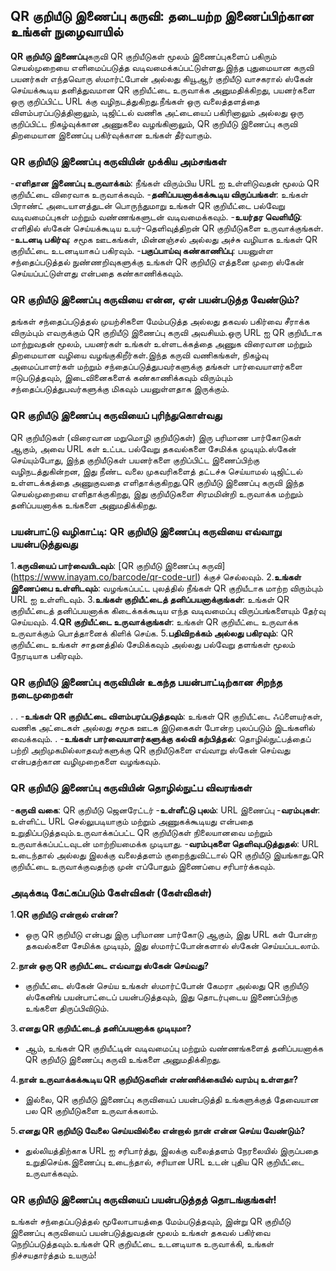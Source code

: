 ## QR குறியீடு இணைப்பு கருவி: தடையற்ற இணைப்பிற்கான உங்கள் நுழைவாயில்

**QR குறியீடு இணைப்பு**கருவி QR குறியீடுகள் மூலம் இணைப்புகளைப் பகிரும் செயல்முறையை எளிமைப்படுத்த வடிவமைக்கப்பட்டுள்ளது.இந்த புதுமையான கருவி பயனர்கள் எந்தவொரு ஸ்மார்ட்போன் அல்லது கியூஆர் குறியீடு வாசகரால் ஸ்கேன் செய்யக்கூடிய தனித்துவமான QR குறியீட்டை உருவாக்க அனுமதிக்கிறது, பயனர்களை ஒரு குறிப்பிட்ட URL க்கு வழிநடத்துகிறது.நீங்கள் ஒரு வலைத்தளத்தை விளம்பரப்படுத்தினாலும், டிஜிட்டல் வணிக அட்டையைப் பகிரினாலும் அல்லது ஒரு குறிப்பிட்ட நிகழ்வுக்கான அணுகலை வழங்கினாலும், QR குறியீடு இணைப்பு கருவி திறமையான இணைப்பு பகிர்வுக்கான உங்கள் தீர்வாகும்.

### QR குறியீடு இணைப்பு கருவியின் முக்கிய அம்சங்கள்
-**எளிதான இணைப்பு உருவாக்கம்**: நீங்கள் விரும்பிய URL ஐ உள்ளிடுவதன் மூலம் QR குறியீட்டை விரைவாக உருவாக்கவும்.
-**தனிப்பயனாக்கக்கூடிய விருப்பங்கள்**: உங்கள் பிராண்ட் அடையாளத்துடன் பொருந்துமாறு உங்கள் QR குறியீட்டை பல்வேறு வடிவமைப்புகள் மற்றும் வண்ணங்களுடன் வடிவமைக்கவும்.
-**உயர்தர வெளியீடு**: எளிதில் ஸ்கேன் செய்யக்கூடிய உயர்-தெளிவுத்திறன் QR குறியீடுகளை உருவாக்குங்கள்.
-**உடனடி பகிர்வு**: சமூக ஊடகங்கள், மின்னஞ்சல் அல்லது அச்சு வழியாக உங்கள் QR குறியீட்டை உடனடியாகப் பகிரவும்.
-**பகுப்பாய்வு கண்காணிப்பு**: பயனுள்ள சந்தைப்படுத்தல் நுண்ணறிவுகளுக்கு உங்கள் QR குறியீடு எத்தனை முறை ஸ்கேன் செய்யப்பட்டுள்ளது என்பதை கண்காணிக்கவும்.

### QR குறியீடு இணைப்பு கருவியை என்ன, ஏன் பயன்படுத்த வேண்டும்?
தங்கள் சந்தைப்படுத்தல் முயற்சிகளை மேம்படுத்த அல்லது தகவல் பகிர்வை சீராக்க விரும்பும் எவருக்கும் QR குறியீடு இணைப்பு கருவி அவசியம்.ஒரு URL ஐ QR குறியீடாக மாற்றுவதன் மூலம், பயனர்கள் உங்கள் உள்ளடக்கத்தை அணுக விரைவான மற்றும் திறமையான வழியை வழங்குகிறீர்கள்.இந்த கருவி வணிகங்கள், நிகழ்வு அமைப்பாளர்கள் மற்றும் சந்தைப்படுத்துபவர்களுக்கு தங்கள் பார்வையாளர்களை ஈடுபடுத்தவும், இடைவினைகளைக் கண்காணிக்கவும் விரும்பும் சந்தைப்படுத்துபவர்களுக்கு மிகவும் பயனுள்ளதாக இருக்கும்.

### QR குறியீடு இணைப்பு கருவியைப் புரிந்துகொள்வது
QR குறியீடுகள் (விரைவான மறுமொழி குறியீடுகள்) இரு பரிமாண பார்கோடுகள் ஆகும், அவை URL கள் உட்பட பல்வேறு தகவல்களை சேமிக்க முடியும்.ஸ்கேன் செய்யும்போது, ​​இந்த குறியீடுகள் பயனர்களை குறிப்பிட்ட இணைப்பிற்கு வழிநடத்துகின்றன, இது நீண்ட வலை முகவரிகளைத் தட்டச்சு செய்யாமல் டிஜிட்டல் உள்ளடக்கத்தை அணுகுவதை எளிதாக்குகிறது.QR குறியீடு இணைப்பு கருவி இந்த செயல்முறையை எளிதாக்குகிறது, இது குறியீடுகளை சிரமமின்றி உருவாக்க மற்றும் தனிப்பயனாக்க உங்களை அனுமதிக்கிறது.

### பயன்பாட்டு வழிகாட்டி: QR குறியீடு இணைப்பு கருவியை எவ்வாறு பயன்படுத்துவது
1.**கருவியைப் பார்வையிடவும்**: [QR குறியீடு இணைப்பு கருவி] (https://www.inayam.co/barcode/qr-code-url) க்குச் செல்லவும்.
2.**உங்கள் இணைப்பை உள்ளிடவும்**: வழங்கப்பட்ட புலத்தில் நீங்கள் QR குறியீடாக மாற்ற விரும்பும் URL ஐ உள்ளிடவும்.
3.**உங்கள் குறியீட்டைத் தனிப்பயனாக்குங்கள்**: உங்கள் QR குறியீட்டைத் தனிப்பயனாக்க கிடைக்கக்கூடிய எந்த வடிவமைப்பு விருப்பங்களையும் தேர்வு செய்யவும்.
4.**QR குறியீட்டை உருவாக்குங்கள்**: உங்கள் QR குறியீட்டை உருவாக்க உருவாக்கும் பொத்தானைக் கிளிக் செய்க.
5.**பதிவிறக்கம் அல்லது பகிரவும்**: QR குறியீட்டை உங்கள் சாதனத்தில் சேமிக்கவும் அல்லது பல்வேறு தளங்கள் மூலம் நேரடியாக பகிரவும்.

### QR குறியீடு இணைப்பு கருவியின் உகந்த பயன்பாட்டிற்கான சிறந்த நடைமுறைகள்
.
.
-**உங்கள் QR குறியீட்டை விளம்பரப்படுத்தவும்**: உங்கள் QR குறியீட்டை ஃப்ளையர்கள், வணிக அட்டைகள் அல்லது சமூக ஊடக இடுகைகள் போன்ற புலப்படும் இடங்களில் வைக்கவும்.
.
-**உங்கள் பார்வையாளர்களுக்கு கல்வி கற்பித்தல்**: தொழில்நுட்பத்தைப் பற்றி அறிமுகமில்லாதவர்களுக்கு QR குறியீடுகளை எவ்வாறு ஸ்கேன் செய்வது என்பதற்கான வழிமுறைகளை வழங்கவும்.

### QR குறியீடு இணைப்பு கருவியின் தொழில்நுட்ப விவரங்கள்
-**கருவி வகை**: QR குறியீடு ஜெனரேட்டர்
-**உள்ளீட்டு புலம்**: URL இணைப்பு
-**வரம்புகள்**: உள்ளிட்ட URL செல்லுபடியாகும் மற்றும் அணுகக்கூடியது என்பதை உறுதிப்படுத்தவும்.உருவாக்கப்பட்ட QR குறியீடுகள் நிலையானவை மற்றும் உருவாக்கப்பட்டவுடன் மாற்றியமைக்க முடியாது.
-**வரம்புகளை தெளிவுபடுத்துதல்**: URL உடைந்தால் அல்லது இலக்கு வலைத்தளம் குறைந்துவிட்டால் QR குறியீடு இயங்காது.QR குறியீட்டை உருவாக்குவதற்கு முன் எப்போதும் இணைப்பை சரிபார்க்கவும்.

### அடிக்கடி கேட்கப்படும் கேள்விகள் (கேள்விகள்)

1.**QR குறியீடு என்றால் என்ன?**
- ஒரு QR குறியீடு என்பது இரு பரிமாண பார்கோடு ஆகும், இது URL கள் போன்ற தகவல்களை சேமிக்க முடியும், இது ஸ்மார்ட்போன்களால் ஸ்கேன் செய்யப்படலாம்.

2.**நான் ஒரு QR குறியீட்டை எவ்வாறு ஸ்கேன் செய்வது?**
- குறியீட்டை ஸ்கேன் செய்ய உங்கள் ஸ்மார்ட்போன் கேமரா அல்லது QR குறியீடு ஸ்கேனிங் பயன்பாட்டைப் பயன்படுத்தவும், இது தொடர்புடைய இணைப்பிற்கு உங்களை திருப்பிவிடும்.

3.**எனது QR குறியீட்டைத் தனிப்பயனாக்க முடியுமா?**
- ஆம், உங்கள் QR குறியீட்டின் வடிவமைப்பு மற்றும் வண்ணங்களைத் தனிப்பயனாக்க QR குறியீடு இணைப்பு கருவி உங்களை அனுமதிக்கிறது.

4.**நான் உருவாக்கக்கூடிய QR குறியீடுகளின் எண்ணிக்கையில் வரம்பு உள்ளதா?**
- இல்லை, QR குறியீடு இணைப்பு கருவியைப் பயன்படுத்தி உங்களுக்குத் தேவையான பல QR குறியீடுகளை உருவாக்கலாம்.

5.**எனது QR குறியீடு வேலை செய்யவில்லை என்றால் நான் என்ன செய்ய வேண்டும்?**
- துல்லியத்திற்காக URL ஐ சரிபார்த்து, இலக்கு வலைத்தளம் நேரலையில் இருப்பதை உறுதிசெய்க.இணைப்பு உடைந்தால், சரியான URL உடன் புதிய QR குறியீட்டை உருவாக்கவும்.

### QR குறியீடு இணைப்பு கருவியைப் பயன்படுத்தத் தொடங்குங்கள்!
உங்கள் சந்தைப்படுத்தல் மூலோபாயத்தை மேம்படுத்தவும், இன்று QR குறியீடு இணைப்பு கருவியைப் பயன்படுத்துவதன் மூலம் உங்கள் தகவல் பகிர்வை நெறிப்படுத்தவும்.உங்கள் QR குறியீட்டை உடனடியாக உருவாக்கி, உங்கள் நிச்சயதார்த்தம் உயரும்!